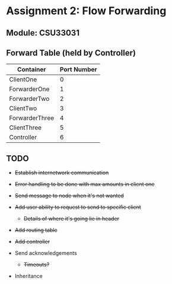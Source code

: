 # Assignment 2: Flow Forwarding
## Module: CSU33031


## Forward Table (held by Controller)

   Container    |  Port Number
--------------- | -------------
ClientOne       |      0
ForwarderOne    |      1
ForwarderTwo    |      2
ClientTwo       |      3
ForwarderThree  |      4
ClientThree     |      5
Controller      |      6


## TODO

* ~~Establish internetwork communication~~
* ~~Error handling to be done with max amounts in client one~~
* ~~Send message to node when it's not wanted~~
* ~~Add user ability to request to send to specific client~~
    * ~~Details of where it's going lie in header~~
* ~~Add routing table~~
* ~~Add controller~~

* Send acknowledgements
    * ~~Timeouts?~~
* Inheritance
